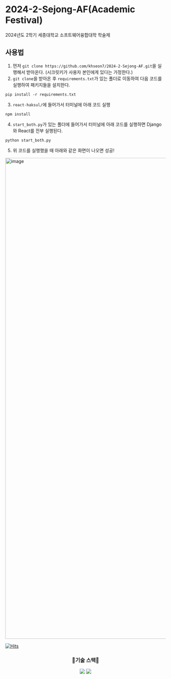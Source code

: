# 2024-2-Sejong-AF(Academic Festival)
2024년도 2학기 세종대학교 소프트웨어융합대학 학술제
## 사용법
1. 먼저 `git clone https://github.com/khseon7/2024-2-Sejong-AF.git`을 실행해서 받아온다. (시크릿키가 사용자 본인에게 있다는 가정한다.)
2. `git clone`을 받아온 후 `requirements.txt`가 있는 폴더로 이동하여 다음 코드를 실행하여 패키지들을 설치한다.
```
pip install -r requirements.txt
```
3. `react-haksul/`에 들어가서 터미널에 아래 코드 실행
```
npm install
```
4. `start_both.py`가 있는 폴더에 들어가서 터미널에 아래 코드를 실행하면 Django와 React를 전부 실행된다.
```
python start_both.py
```
5. 위 코드를 실행했을 때 아래와 같은 화면이 나오면 성공!
<img width="1512" alt="image" src="https://github.com/user-attachments/assets/eba01c04-2325-49bb-9778-e375ecf59cfa">

[![Hits](https://hits.seeyoufarm.com/api/count/incr/badge.svg?url=https%3A%2F%2Fgithub.com%2Fgjbae1212%2Fhit-counter)](https://hits.seeyoufarm.com)

<div align="center">
  <h3>📖기술 스택📖</h3>
  <img src="https://img.shields.io/badge/React-20232A?style=for-the-badge&logo=react&logoColor=61DAFB" />
  <img src="https://img.shields.io/badge/Django-092E20?style=for-the-badge&logo=django&logoColor=white" />
</div>
